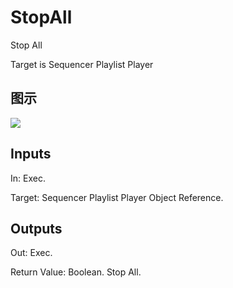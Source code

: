 # StopAll

Stop All

Target is Sequencer Playlist Player

## 图示

![]($-20221218-20562609.png)

## Inputs

In: Exec.

Target: Sequencer Playlist Player Object Reference.  

## Outputs

Out: Exec.

Return Value: Boolean. Stop All.

